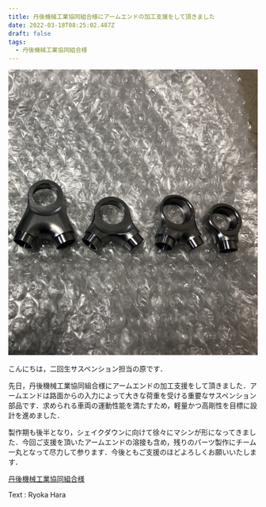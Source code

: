 ```yaml
---
title: 丹後機械工業協同組合様にアームエンドの加工支援をして頂きました
date: 2022-03-18T08:25:02.487Z
draft: false
tags:
  - 丹後機械工業協同組合様
---
```

![](うんち.jpg)

こんにちは，二回生サスペンション担当の原です．

先日，丹後機械工業協同組合様にアームエンドの加工支援をして頂きました．アームエンドは路面からの入力によって大きな荷重を受ける重要なサスペンション部品です．求められる車両の運動性能を満たすため，軽量かつ高剛性を目標に設計を進めました．

製作期も後半となり，シェイクダウンに向けて徐々にマシンが形になってきました．今回ご支援を頂いたアームエンドの溶接も含め，残りのパーツ製作にチーム一丸となって尽力して参ります．今後ともご支援のほどよろしくお願いいたします．

[丹後機械工業協同組合様](http://tango-tc.jp/)

Text : Ryoka Hara